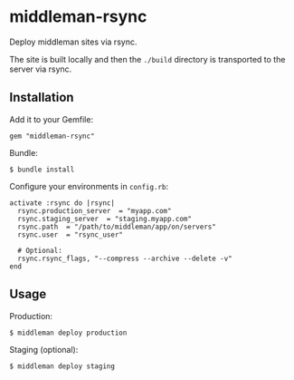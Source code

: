 # middleman-rsync

Deploy middleman sites via rsync.

The site is built locally and then the `./build` directory is transported to the server via rsync.

## Installation

Add it to your Gemfile:
```
gem "middleman-rsync"
```

Bundle:
```
$ bundle install
```

Configure your environments in `config.rb`:
```
activate :rsync do |rsync|
  rsync.production_server  = "myapp.com"
  rsync.staging_server  = "staging.myapp.com"
  rsync.path  = "/path/to/middleman/app/on/servers"
  rsync.user  = "rsync_user"

  # Optional:
  rsync.rsync_flags, "--compress --archive --delete -v"
end
```

## Usage

Production:
```
$ middleman deploy production
```

Staging (optional):
```
$ middleman deploy staging
```
